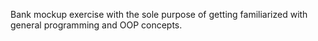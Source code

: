 Bank mockup exercise with the sole purpose of getting familiarized with general programming and OOP concepts.